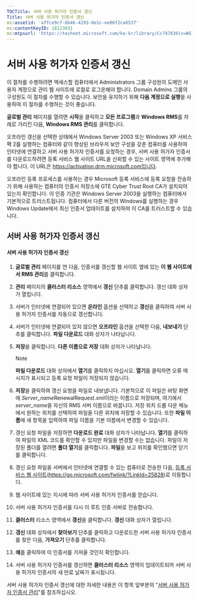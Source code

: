 ```yaml
---
TOCTitle: 서버 사용 허가자 인증서 갱신
Title: 서버 사용 허가자 인증서 갱신
ms:assetid: 'affce9cf-8b46-4293-8e1c-ee06f2ca6537'
ms:contentKeyID: 18123031
ms:mtpsurl: 'https://technet.microsoft.com/ko-kr/library/Cc747636(v=WS.10)'
---
```


서버 사용 허가자 인증서 갱신
============================

이 절차를 수행하려면 액세스할 컴퓨터에서 Administrators 그룹 구성원의 도메인 사용자 계정으로 관리 웹 사이트에 로컬로 로그온해야 합니다. Domain Admins 그룹의 구성원도 이 절차를 수행할 수 있습니다. 보안을 유지하기 위해 **다음 계정으로 실행**을 사용하여 이 절차를 수행하는 것이 좋습니다.

**글로벌 관리** 페이지를 열려면 **시작**을 클릭하고 **모든 프로그램**과 **Windows RMS**를 차례로 가리킨 다음, **Windows RMS 관리**를 클릭합니다.

오프라인 갱신을 선택한 상태에서 Windows Server 2003 또는 Windows XP 서비스 팩 2를 실행하는 컴퓨터와 같이 향상된 브라우저 보안 구성을 갖춘 컴퓨터를 사용하여 인터넷에 연결하고 서버 사용 허가자 인증서를 요청하는 경우, 서버 사용 허가자 인증서를 다운로드하려면 등록 서비스 웹 사이트 URL을 신뢰할 수 있는 사이트 영역에 추가해야 합니다. 이 URL은 https://activation.drm.microsoft.com입니다.

오프라인 등록 프로세스를 사용하는 경우 Microsoft 등록 서비스에 등록 요청을 전송하기 위해 사용하는 컴퓨터의 인증서 저장소에 GTE Cyber Trust Root CA가 설치되어 있는지 확인합니다. 이 인증 기관은 Windows Server 2003을 실행하는 컴퓨터에서 기본적으로 트러스트됩니다. 컴퓨터에서 다른 버전의 Windows를 실행하는 경우 Windows Update에서 최신 인증서 업데이트를 설치하여 이 CA를 트러스트할 수 있습니다.

서버 사용 허가자 인증서 갱신
----------------------------

#### 서버 사용 허가자 인증서 갱신

1.  **글로벌 관리** 페이지를 연 다음, 인증서를 갱신할 웹 사이트 옆에 있는 **이 웹 사이트에서 RMS 관리**를 클릭합니다.

2.  **관리** 페이지의 **클러스터 리소스** 영역에서 **갱신** 단추를 클릭합니다. 갱신 대화 상자가 열립니다.

3.  서버가 인터넷에 연결되어 있으면 **온라인** 옵션을 선택하고 **갱신**을 클릭하여 서버 사용 허가자 인증서를 자동으로 갱신합니다.

4.  서버가 인터넷에 연결되어 있지 않으면 **오프라인** 옵션을 선택한 다음, **내보내기** 단추를 클릭합니다. **파일 다운로드** 대화 상자가 나타납니다.

5.  **저장**을 클릭합니다. **다른 이름으로 저장** 대화 상자가 나타납니다.

    > [!NOTE]  
    > **파일 다운로드** 대화 상자에서 **열기**를 클릭하지 마십시오. **열기**를 클릭하면 오류 메시지가 표시되고 등록 요청 파일이 저장되지 않습니다.

6.  **저장**을 클릭하여 갱신 요청을 파일로 내보냅니다. 기본적으로 이 파일은 바탕 화면에 *Server\_name*RenewalRequest.xml이라는 이름으로 저장되며, 여기에서 *server\_name*을 자신의 RMS 서버 이름으로 바꿉니다. 저장 위치 드롭 다운 메뉴에서 원하는 위치를 선택하여 파일을 다른 위치에 저장할 수 있습니다. 또한 **파일 이름**에 새 항목을 입력하여 파일 이름을 기본 이름에서 변경할 수 있습니다.

7.  갱신 요청 파일을 저장하면 **다운로드 완료** 대화 상자가 나타납니다. **열기**를 클릭하여 파일의 XML 코드를 확인할 수 있지만 파일을 변경할 수는 없습니다. 파일이 저장된 폴더를 열려면 **폴더 열기**를 클릭합니다. **파일**을 보고 위치를 확인했으면 닫기를 클릭합니다.

8.  갱신 요청 파일을 서버에서 인터넷에 연결할 수 있는 컴퓨터로 전송한 다음, [등록 서비스 웹 사이트]()(https://go.microsoft.com/fwlink/?LinkId=25828)로 이동합니다.

9.  웹 사이트에 있는 지시에 따라 서버 사용 허가자 인증서를 얻습니다.

10. 서버 사용 허가자 인증서를 다시 이 루트 인증 서버로 전송합니다.

11. **클러스터** 리소스 영역에서 **갱신**을 클릭합니다. **갱신** 대화 상자가 열립니다.

12. **갱신** 대화 상자에서 **찾아보기** 단추를 클릭하고 다운로드한 서버 사용 허가자 인증서를 찾은 다음, **가져오기** 단추를 클릭합니다.

13. **예**를 클릭하여 이 인증서를 가져올 것인지 확인합니다.

14. 서버 사용 허가자 인증서를 갱신하면 **클러스터 리소스** 영역이 업데이트되어 서버 사용 허가자 인증서의 새 만료 날짜가 표시됩니다.

서버 사용 허가자 인증서 갱신에 대한 자세한 내용은 이 항목 앞부분의 "[서버 사용 허가자 인증서 관리](https://technet.microsoft.com/549979ad-13ee-4abc-8281-3e002a5a9561)"를 참조하십시오.
